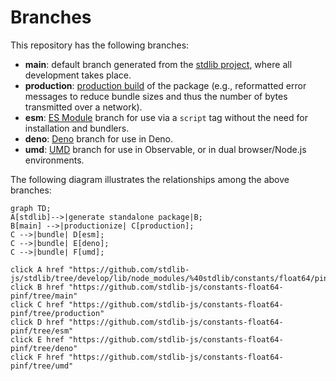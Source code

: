 <!--

@license Apache-2.0

Copyright (c) 2022 The Stdlib Authors.

Licensed under the Apache License, Version 2.0 (the "License");
you may not use this file except in compliance with the License.
You may obtain a copy of the License at

    http://www.apache.org/licenses/LICENSE-2.0

Unless required by applicable law or agreed to in writing, software
distributed under the License is distributed on an "AS IS" BASIS,
WITHOUT WARRANTIES OR CONDITIONS OF ANY KIND, either express or implied.
See the License for the specific language governing permissions and
limitations under the License.

-->

# Branches

This repository has the following branches:

-   **main**: default branch generated from the [stdlib project][stdlib-url], where all development takes place.
-   **production**: [production build][production-url] of the package (e.g., reformatted error messages to reduce bundle sizes and thus the number of bytes transmitted over a network).
-   **esm**: [ES Module][esm-url] branch for use via a `script` tag without the need for installation and bundlers.
-   **deno**: [Deno][deno-url] branch for use in Deno.
-   **umd**: [UMD][umd-url] branch for use in Observable, or in dual browser/Node.js environments.

The following diagram illustrates the relationships among the above branches:

```mermaid
graph TD;
A[stdlib]-->|generate standalone package|B;
B[main] -->|productionize| C[production];
C -->|bundle| D[esm];
C -->|bundle| E[deno];
C -->|bundle| F[umd];

click A href "https://github.com/stdlib-js/stdlib/tree/develop/lib/node_modules/%40stdlib/constants/float64/pinf"
click B href "https://github.com/stdlib-js/constants-float64-pinf/tree/main"
click C href "https://github.com/stdlib-js/constants-float64-pinf/tree/production"
click D href "https://github.com/stdlib-js/constants-float64-pinf/tree/esm"
click E href "https://github.com/stdlib-js/constants-float64-pinf/tree/deno"
click F href "https://github.com/stdlib-js/constants-float64-pinf/tree/umd"
```

[stdlib-url]: https://github.com/stdlib-js/stdlib/tree/develop/lib/node_modules/%40stdlib/constants/float64/pinf
[production-url]: https://github.com/stdlib-js/constants-float64-pinf/tree/production
[deno-url]: https://github.com/stdlib-js/constants-float64-pinf/tree/deno
[umd-url]: https://github.com/stdlib-js/constants-float64-pinf/tree/umd
[esm-url]: https://github.com/stdlib-js/constants-float64-pinf/tree/esm